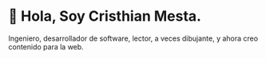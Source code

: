 # 👋 Hola, Soy Cristhian Mesta.

Ingeniero, desarrollador de software, lector, a veces dibujante, y ahora creo contenido para la web.
